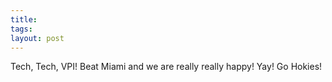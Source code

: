 ```yaml
---
title: 
tags: 
layout: post
---
```

Tech, Tech, VPI! Beat Miami and we are really really happy!  Yay!  Go Hokies!
